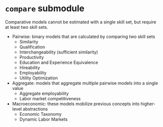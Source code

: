 # `compare` submodule
Comparative models cannot be estimated with a single skill set, but require at least two skill sets.

- Pairwise: binary models that are calculated by comparing two skill sets
    - Similarity
    - Qualification
    - Interchangeability (sufficient similarity)
    - Productivity
    - Education and Experience Equivalence
    - Hireability
    - Employability
    - Utility Optimization
- Aggregate: models that aggregate multiple pairwise models into a single value
    - Aggregate employability
    - Labor market competitiveness
- Macroeconomic: these models mobilize previous concepts into higher-level abstractions
    - Economic Taxonomy
    - Dynamic Labor Markets